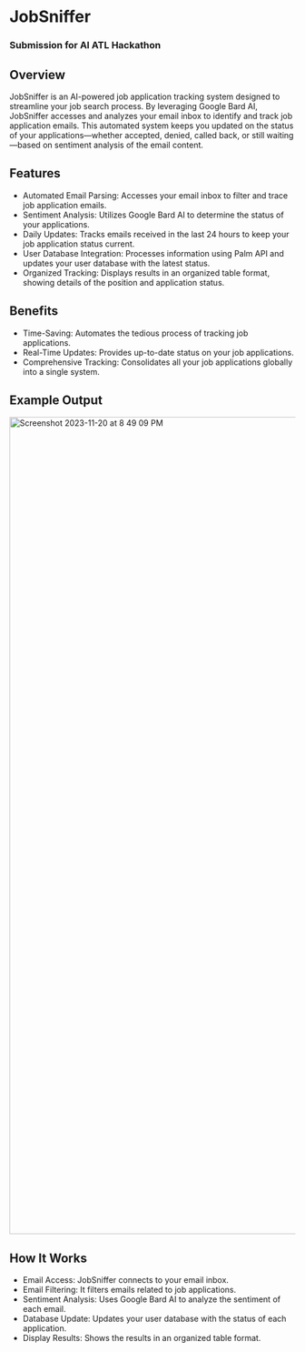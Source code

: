 # JobSniffer
### Submission for AI ATL Hackathon


## Overview
JobSniffer is an AI-powered job application tracking system designed to streamline your job search process. By leveraging Google Bard AI, JobSniffer accesses and analyzes your email inbox to identify and track job application emails. This automated system keeps you updated on the status of your applications—whether accepted, denied, called back, or still waiting—based on sentiment analysis of the email content.

## Features
- Automated Email Parsing: Accesses your email inbox to filter and trace job application emails.
- Sentiment Analysis: Utilizes Google Bard AI to determine the status of your applications.
- Daily Updates: Tracks emails received in the last 24 hours to keep your job application status current.
- User Database Integration: Processes information using Palm API and updates your user database with the latest status.
- Organized Tracking: Displays results in an organized table format, showing details of the position and application status.

## Benefits
- Time-Saving: Automates the tedious process of tracking job applications.
- Real-Time Updates: Provides up-to-date status on your job applications.
- Comprehensive Tracking: Consolidates all your job applications globally into a single system.
## Example Output

<img width="1437" alt="Screenshot 2023-11-20 at 8 49 09 PM" src="https://github.com/OatmealJester/JobSniffer/assets/49677872/5d5ed383-ad25-45a7-9be1-abb74161ab12">

## How It Works
- Email Access: JobSniffer connects to your email inbox.
- Email Filtering: It filters emails related to job applications.
- Sentiment Analysis: Uses Google Bard AI to analyze the sentiment of each email.
- Database Update: Updates your user database with the status of each application.
- Display Results: Shows the results in an organized table format.
